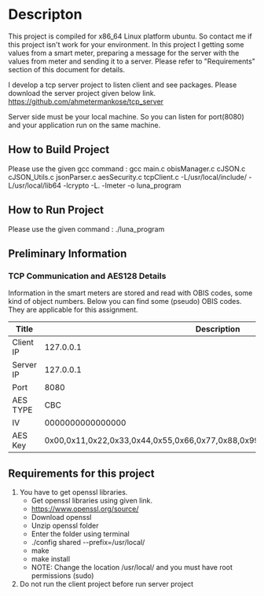 # Descripton

This project is compiled for x86_64 Linux platform ubuntu. So contact me if this project isn't work for your environment.
In this project I getting some values from a smart meter, preparing a message for the server with the values from meter and sending it to a server. Please refer to "Requirements" section of this document for details.

I develop a tcp server project to listen client and see packages. Please download the server project given below link.
https://github.com/ahmetermankose/tcp_server

Server side must be your local machine. So you can listen for port(8080) and your application run on the same machine.


## How to Build Project

Please use the given gcc command :
gcc main.c obisManager.c cJSON.c cJSON_Utils.c jsonParser.c aesSecurity.c tcpClient.c -L/usr/local/include/ -L/usr/local/lib64 -lcrypto -L. -lmeter -o luna_program

## How to Run Project

Please use the given command :
./luna_program

## Preliminary Information

### TCP Communication and AES128 Details

Information in the smart meters are stored and read with OBIS codes, some kind of object numbers. Below you can find some (pseudo) OBIS codes. They are applicable for this assignment.

Title       | Description
---         | ---
Client IP   | 127.0.0.1
Server IP   | 127.0.0.1
Port        | 8080
AES TYPE    | CBC
IV          | 0000000000000000
AES Key     | 0x00,0x11,0x22,0x33,0x44,0x55,0x66,0x77,0x88,0x99,0xAA,0xBB,0xCC,0xDD,0xEE,0xFF

## Requirements for this project
1. You have to get openssl libraries.
    - Get openssl libraries using given link.
    - https://www.openssl.org/source/
    - Download openssl
    - Unzip openssl folder
    - Enter the folder using terminal
    - ./config shared --prefix=/usr/local/
    - make
    - make install
    - NOTE: Change the location /usr/local/ and you must have root permissions (sudo)
2. Do not run the client project before run server project
  

